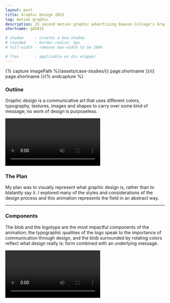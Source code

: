```yaml
---
layout: post
title: Graphic Design 2015
tag: motion graphic
description: 15 second motion graphic advertising Dawson College's Graphic Design program.
shortname: gd2015

# shadow 	 - creates a box-shadow
# rounded 	 - border-radius: 5px
# full-width - removes max-width to be 100%

# flex       - applicable on div wrapper
---
```

{% capture imagePath %}/assets/case-studies/{{ page.shortname }}/{{ page.shortname }}{% endcapture %}


### Outline
Graphic design is a communicative art that uses different colors, typography, textures, images and shapes to carry over some kind of message; no work of design is purposeless.

<video class="shadow" loop controls autoplay muted preload="metadata">
	<source src="{{ imagePath  }}_video.webm" type="video/webm">
	<source src="{{ imagePath  }}_video.mp4" type="video/mp4">
	<source src="{{ imagePath  }}_video.ogv" type="video/ogg">
	<p>Your browser does not support the video tag.</p>
</video>

### The Plan
My plan was to visually represent what graphic design is, rather than to blatantly say it. I explored many of the styles and considerations of the design process and this animation represents the field in an abstract way.

---

### Components
The blob and the logotype are the most impactful components of the animation; the typographic qualities of the logo speak to the importance of communication through design, and the blob surrounded by rotating colors reflect what design really is: form combined with an underlying message.

<video preload="metadata" loop autoplay tabindex="0" style="margin: 0 auto;">
	<source src="{{ imagePath  }}_components.webm" type="video/webm">
	<source src="{{ imagePath  }}_components.mp4" type="video/mp4">
	<p>Your browser does not support the video tag.</p>
</video>